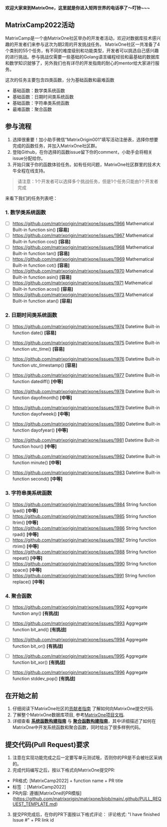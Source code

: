 **欢迎大家来到MatrixOne，这里就是你进入矩阵世界的电话亭了～叮铃~~~**

## MatrixCamp2022活动

MatrixCamp是一个由MatrixOne社区举办的开发者活动，欢迎对数据库技术感兴趣的开发者们来参与这次为期2周的开发挑战任务。
MatrixOne社区一共准备了4个类别的55个任务，有不同的难度级别和功能类型，开发者可以挑选自己感兴趣的进行挑战。参与挑战仅需要一些基础的Golang语言编程经验和最基础的数据库和数学知识就够了，另外我们也有详尽的开发指南的耐心的mentor给大家进行服务。

 这次的任务主要包含四类函数，分为基础函数和最难函数

- 基础函数：数学类系统函数
- 基础函数：日期时间类系统函数
- 基础函数：字符串类系统函数
- 最难函数：聚合函数


## 参与流程
1. 选择很重要！加小助手微信“MatrixOrigin001”填写活动注册表，选择你想要完成的函数任务，并加入MatrixOne社区群。
2. 登陆Github，在你选择的函数issue留下你的comment，小助手会将相关issue分配给你。
3. 开始只属于你的函数体验任务。如有任何问题，MatrixOne社区群里的技术大牛全程在线支持。

> 请注意：1个开发者可以选择多个挑战任务，但是1个任务只能由1个开发者完成


来看下我们的任务列表吧：

### 1. 数学类系统函数


- [ ] https://github.com/matrixorigin/matrixone/issues/1966 Mathematical Built-in function sin() **[容易]**
- [ ] https://github.com/matrixorigin/matrixone/issues/1967 Mathematical Built-in function cos() **[容易]**
- [ ] https://github.com/matrixorigin/matrixone/issues/1968 Mathematical Built-in function tan() **[容易]**
- [ ] https://github.com/matrixorigin/matrixone/issues/1969 Mathematical Built-in function cot() **[容易]**
- [ ] https://github.com/matrixorigin/matrixone/issues/1970 Mathematical Built-in function asin() **[容易]**
- [ ] https://github.com/matrixorigin/matrixone/issues/1971 Mathematical Built-in function acos() **[容易]**
- [ ] https://github.com/matrixorigin/matrixone/issues/1973 Mathematical Built-in function atan() **[容易]**

### 2. 日期时间类系统函数



- [ ]  https://github.com/matrixorigin/matrixone/issues/1974 Datetime Built-in function date() **[容易]**
- [ ]  https://github.com/matrixorigin/matrixone/issues/1975 Datetime Built-in function utc_time() **[容易]**
- [ ]  https://github.com/matrixorigin/matrixone/issues/1976 Datetime Built-in function utc_timestamp() **[容易]**
- [ ]  https://github.com/matrixorigin/matrixone/issues/1977 Datetime Built-in function datediff() **[中等]**
- [ ]  https://github.com/matrixorigin/matrixone/issues/1978 Datetime Built-in function dayofmonth() **[中等]**
- [ ]  https://github.com/matrixorigin/matrixone/issues/1979 Datetime Built-in function dayofweek() **[中等]**
- [ ]  https://github.com/matrixorigin/matrixone/issues/1980 Datetime Built-in function dayofyear() **[中等]**
- [ ]  https://github.com/matrixorigin/matrixone/issues/1981 Datetime Built-in function hour() **[中等]**
- [ ]  https://github.com/matrixorigin/matrixone/issues/1982 Datetime Built-in function minute() **[中等]**
- [ ]  https://github.com/matrixorigin/matrixone/issues/1983 Datetime Built-in function second() **[中等]**


### 3. 字符串类系统函数

- [ ] https://github.com/matrixorigin/matrixone/issues/1984 String function lpad() **[中等]**
- [ ] https://github.com/matrixorigin/matrixone/issues/1985 String function ltrim() **[中等]**
- [ ] https://github.com/matrixorigin/matrixone/issues/1986 String function rpad() **[中等]**
- [ ] https://github.com/matrixorigin/matrixone/issues/1987 String function rtrim() **[中等]**
- [ ] https://github.com/matrixorigin/matrixone/issues/1988 String function repeat() **[中等]**
- [ ] https://github.com/matrixorigin/matrixone/issues/1990 String function space() **[中等]**
- [ ] https://github.com/matrixorigin/matrixone/issues/1991 String function replace() **[中等]**

### 4. 聚合函数

- [ ] https://github.com/matrixorigin/matrixone/issues/1992 Aggregate function any() **[有挑战]**
- [ ] https://github.com/matrixorigin/matrixone/issues/1993 Aggregate function bit_and() **[有挑战]**
- [ ] https://github.com/matrixorigin/matrixone/issues/1994 Aggregate function bit_or() **[有挑战]**
- [ ] https://github.com/matrixorigin/matrixone/issues/1995 Aggregate function bit_xor() **[有挑战]**
- [ ] https://github.com/matrixorigin/matrixone/issues/1996 Aggregate function stddev_pop() **[有挑战]**


## 在开始之前
1. 仔细阅读下MatrixOne社区的[贡献者指南](https://docs.matrixorigin.io/0.3.0/MatrixOne/Contribution-Guide/make-your-first-contribution/) 了解如何向MatrixOne提交代码.
2. 了解整个MatrixOne数据库项目, 参考[MatrixOne项目文档](https://docs.matrixorigin.io/).
3. 详细查看 [**系统函数构建指南**](https://docs.matrixorigin.io/0.3.0/MatrixOne/Contribution-Guide/Tutorial/develop_builtin_functions/) 与 [**聚合函数构建指南**](https://docs.matrixorigin.io/0.3.0/MatrixOne/Contribution-Guide/Tutorial/develop_aggregate_functions/)，其中详细描述了如何在MatrixOne中开发系统函数和聚合函数，同时给出了很多样例代码。

## 提交代码(Pull Request)要求
1. 注意在实现功能完成之后一定要写单元测试哦，否则你的PR是不会被社区采纳的。
2. 完成代码编写之后，按以下格式向MatrixOne提交PR: 
* PR格式: [MatrixCamp2022] + function name + PR title
* 标签 ：[MatrixCamp2022]
* PR内容: 遵循[MatrixOne的PR模版] (https://github.com/matrixorigin/matrixone/blob/main/.github/PULL_REQUEST_TEMPLATE.md)  
3. 提交PR完成后，在你的PR下面按以下格式评论：
评论格式: "I have finished Issue #" + PR link id
